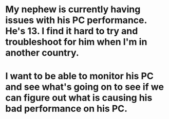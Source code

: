 # My nephew is currently having issues with his PC performance. He's 13. I find it hard to try and troubleshoot for him when I'm in another country.

# I want to be able to monitor his PC and see what's going on to see if we can figure out what is causing his bad performance on his PC.
